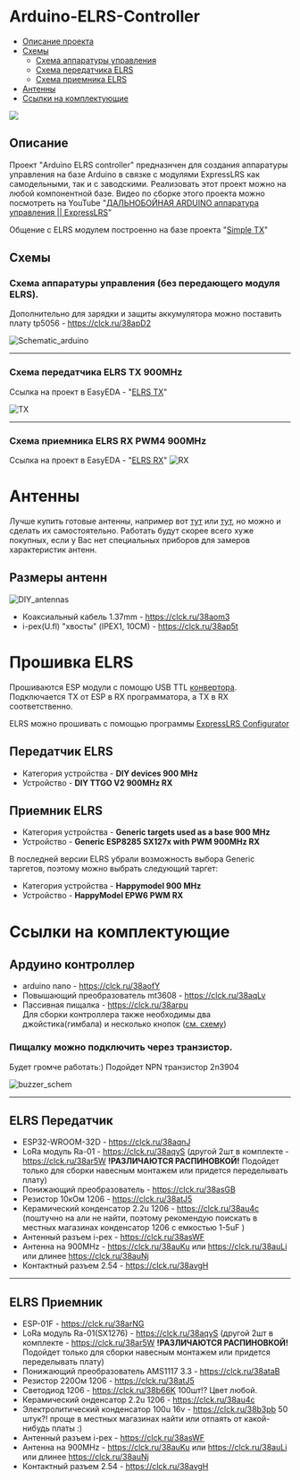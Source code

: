# Arduino-ELRS-Controller

* [Описание проекта](#описание)  
* [Схемы](#схемы)  
  * [Схема аппаратуры управления](#схема-аппаратуры-управления-без-передающего-модуля-elrs) 
  * [Схема передатчика ELRS](#схема-передатчика-elrs-tx-900mhz)
  * [Схема приемника ELRS](#схема-приемника-elrs-rx-pwm4-900mhz)
* [Антенны](#антенны)
* [Ссылки на комплектующие](#ссылки-на-комплектующие)

<img src="doc/1.png"/>
</p>


## Описание
<a name="test1"></a> 
Проект "Arduino ELRS controller" предназнчен для создания аппаратуры управления на базе Arduino в связке с модулями ExpressLRS как самодельными, так и с заводскими. Реализовать этот проект можно на любой компонентной базе. Видео по сборке этого проекта можно посмотреть на YouTube "[ДАЛЬНОБОЙНАЯ ARDUINO аппаратура управления || ExpressLRS](https://github.com/kkbin505/Arduino-Transmitter-for-ELRS)"

Общение с ELRS модулем построенно на базе проекта "[Simple TX](https://github.com/kkbin505/Arduino-Transmitter-for-ELRS)"
## Схемы
### Схема аппаратуры управления (без передающего модуля ELRS).

 Дополнительно для зарядки и защиты аккумулятора можно поставить плату tp5056 - https://clck.ru/38apD2

![Schematic_arduino](schematics/../doc/arduino_controller.png)
___
### Схема передатчика ELRS TX 900MHz
Ссылка на проект в EasyEDA - "[ELRS TX](https://oshwlab.com/redbanannas/elrs_tx)"

![TX](/schematics/TX_ELRS.png)
___

### Схема приемника ELRS RX PWM4 900MHz
Ссылка на проект в EasyEDA - "[ELRS RX](https://oshwlab.com/redbanannas/elrs_rx)"
![RX](/schematics/RX_ELRS.png)
# Антенны
 Лучше купить готовые антенны, например вот [тут](https://clck.ru/38auKu) или [тут](https://clck.ru/38auNj), но можно и сделать их самостоятельно. Работать будут скорее всего хуже покупных, если у Вас нет специальных приборов для замеров характеристик антенн.
## Размеры антенн
![DIY_antennas](schematics/../doc/antennas.png)
* Коаксиальный кабель 1.37mm - https://clck.ru/38aom3
* i-pex(U.fl) "хвосты" 
(IPEX1, 10СМ) - https://clck.ru/38ap5t


# Прошивка ELRS 
Прошиваются ESP модули с помощю USB TTL [конвертора](https://clck.ru/38auqK). Подключается TX от ESP в RX программатора, а TX в RX соответственно. 

ELRS можно прошивать с помощью программы [ExpressLRS Configurator](https://github.com/ExpressLRS/ExpressLRS-Configurator/releases)
 ## Передатчик ELRS
 * Категория устройства - **DIY devices 900 MHz**
 * Устройство - **DIY TTGO V2 900MHz RX**
  
  ## Приемник ELRS
 * Категория устройства - **Generic targets used as a base 900 MHz**
 * Устройство - **Generic ESP8285 SX127x with PWM 900MHz RX**
 
В последней версии ELRS убрали возможность выбора Generic таргетов, поэтому можно выбрать следующий таргет:
 * Категория устройства - **Happymodel 900 MHz**
 * Устройство - **HappyModel EPW6 PWM RX**

# Ссылки на комплектующие

## Ардуино контроллер

* arduino nano - https://clck.ru/38aofY
* Повышающий преобразователь mt3608 - https://clck.ru/38aqLv
* Пассивная пищалка - https://clck.ru/38arpu  
 Для сборки контроллера также необходимы два джойстика(гимбала) и несколько кнопок ([см. схему](#arduino-elrs-controller)) 
 ### Пищалку можно подключить через транзистор.
 Будет громче работать:) Подойдет NPN транзистор 2n3904   
 
 ![buzzer_schem](/schematics/buzzer.png)
____

## ELRS Передатчик
* ESP32-WROOM-32D - https://clck.ru/38aqnJ
* LoRa модуль Ra-01 - https://clck.ru/38aqyS (другой 2шт в комплекте - https://clck.ru/38ar5W **!РАЗЛИЧАЮТСЯ РАСПИНОВКОЙ!** Подойдет только для сборки навесным монтажем или придется переделывать плату)
* Понижающий преобразователь - https://clck.ru/38asGB
* Резистор 10кОм 1206 - https://clck.ru/38atJ5
* Керамический конденсатор 2.2u 1206 - https://clck.ru/38au4c (поштучно на али не найти, поэтому рекомендую поискать в местных магазинах конденсатор 1206 с емкостью 1-5uF )
* Антенный разъем i-pex - https://clck.ru/38asWF
* Антенна на 900MHz - https://clck.ru/38auKu или https://clck.ru/38auLi или длинее https://clck.ru/38auNj
* Контактный разъем 2.54 - https://clck.ru/38avgH
___

## ELRS Приемник
* ESP-01F - https://clck.ru/38arNG
* LoRa модуль Ra-01(SX1276) - https://clck.ru/38aqyS (другой 2шт в комплекте - https://clck.ru/38ar5W **!РАЗЛИЧАЮТСЯ РАСПИНОВКОЙ!** Подойдет только для сборки навесным монтажем или придется переделывать плату)
* Понижающий преобразователь AMS1117 3.3 - https://clck.ru/38ataB
* Резистор 220Ом 1206 - https://clck.ru/38atJ5
* Светодиод 1206 - https://clck.ru/38b66K 100шт!? Цвет любой.
* Керамический онденсатор 2.2u 1206 - https://clck.ru/38au4c
* Электролитический конденсатор 100u 16v - https://clck.ru/38b3pb 50 штук?! проще в местных магазинах найти или отпаять от какой-нибудь платы :)
* Антенный разъем i-pex - https://clck.ru/38asWF
* Антенна на 900MHz - https://clck.ru/38auKu или https://clck.ru/38auLi или длинее https://clck.ru/38auNj
* Контактный разъем 2.54 - https://clck.ru/38avgH

